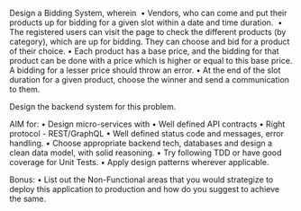 Design a Bidding System, wherein 
	•	Vendors, who can come and put their products up for bidding for a given slot within a date and time duration. 
	•	The registered users can visit the page to check the different products (by category), which are up for bidding. They can choose and bid for a product of their choice.
	•	Each product has a base price, and the bidding for that product can be done with a price which is higher or equal to this base price. A bidding for a lesser price should throw an error.
	•	At the end of the slot duration for a given product, choose the winner and send a communication to them.

Design the backend system for this problem.

AIM for:
	•	Design micro-services with
	•	Well defined API contracts
	•	Right protocol - REST/GraphQL
	•	Well defined status code and messages, error handling.
	•	Choose appropriate backend tech, databases and design a clean data model, with solid reasoning.
	•	Try following TDD or have good coverage for Unit Tests.
	•	Apply design patterns wherever applicable.

Bonus:
	•	List out the Non-Functional areas that you would strategize to deploy this application to production and how do you suggest to achieve the same.
